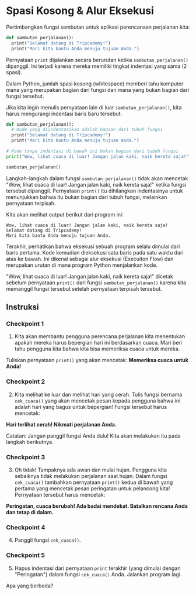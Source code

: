 # Spasi Kosong & Alur Eksekusi
Pertimbangkan fungsi sambutan untuk aplikasi perencanaan perjalanan kita:

```python
def sambutan_perjalanan():
  print("Selamat datang di Tripcademy!") 
  print("Mari kita bantu Anda menuju tujuan Anda.")
```

Pernyataan `print` dijalankan secara berurutan ketika `sambutan_perjalanan()` dipanggil. Ini terjadi karena mereka memiliki tingkat indentasi yang sama (2 spasi).

Dalam Python, jumlah spasi kosong (whitespace) memberi tahu komputer mana yang merupakan bagian dari fungsi dan mana yang bukan bagian dari fungsi tersebut.

Jika kita ingin menulis pernyataan lain di luar `sambutan_perjalanan()`, kita harus mengurangi indentasi baris baru tersebut:

```python
def sambutan_perjalanan():
  # Kode yang diindentasikan adalah bagian dari tubuh fungsi
  print("Selamat datang di Tripcademy!") 
  print("Mari kita bantu Anda menuju tujuan Anda.")

# Kode tanpa indentasi di bawah ini bukan bagian dari tubuh fungsi
print("Wow, lihat cuaca di luar! Jangan jalan kaki, naik kereta saja!")

sambutan_perjalanan()
```

Langkah-langkah dalam fungsi `sambutan_perjalanan()` tidak akan mencetak "Wow, lihat cuaca di luar! Jangan jalan kaki, naik kereta saja!" ketika fungsi tersebut dipanggil. Pernyataan `print()` itu dihilangkan indentasinya untuk menunjukkan bahwa itu bukan bagian dari tubuh fungsi, melainkan pernyataan terpisah.

Kita akan melihat output berikut dari program ini:

```
Wow, lihat cuaca di luar! Jangan jalan kaki, naik kereta saja!
Selamat datang di Tripcademy!
Mari kita bantu Anda menuju tujuan Anda.
```

Terakhir, perhatikan bahwa eksekusi sebuah program selalu dimulai dari baris pertama. Kode kemudian dieksekusi satu baris pada satu waktu dari atas ke bawah. Ini dikenal sebagai alur eksekusi (Execuiton Flow) dan merupakan urutan di mana program Python menjalankan kode.

"Wow, lihat cuaca di luar! Jangan jalan kaki, naik kereta saja!" dicetak sebelum pernyataan `print()` dari fungsi `sambutan_perjalanan()` karena kita memanggil fungsi tersebut setelah pernyataan terpisah tersebut.

## Instruksi

### Checkpoint 1
1. Kita akan membantu pengguna perencana perjalanan kita menentukan apakah mereka harus bepergian hari ini berdasarkan cuaca. Mari beri tahu pengguna kita bahwa kita bisa memeriksa cuaca untuk mereka.

Tuliskan pernyataan `print()` yang akan mencetak: **Memeriksa cuaca untuk Anda!**

### Checkpoint 2
2. Kita melihat ke luar dan melihat hari yang cerah. Tulis fungsi bernama `cek_cuaca()` yang akan mencetak pesan kepada pengguna bahwa ini adalah hari yang bagus untuk bepergian! Fungsi tersebut harus mencetak:

**Hari terlihat cerah! Nikmati perjalanan Anda.**

Catatan: Jangan panggil fungsi Anda dulu! Kita akan melakukan itu pada langkah berikutnya.

### Checkpoint 3
3. Oh tidak! Tampaknya ada awan dan mulai hujan. Pengguna kita sebaiknya tidak melakukan perjalanan saat hujan. Dalam fungsi `cek_cuaca()` tambahkan pernyataan `print()` kedua di bawah yang pertama yang mencetak pesan peringatan untuk pelancong kita! Pernyataan tersebut harus mencetak:

**Peringatan, cuaca berubah! Ada badai mendekat. Batalkan rencana Anda dan tetap di dalam.**

### Checkpoint 4
4. Panggil fungsi `cek_cuaca()`.

### Checkpoint 5
5. Hapus indentasi dari pernyataan `print` terakhir (yang dimulai dengan "Peringatan") dalam fungsi `cek_cuaca()` Anda. Jalankan program lagi.

Apa yang berbeda?
